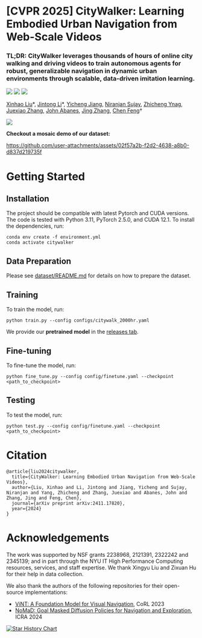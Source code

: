 # [CVPR 2025] CityWalker: Learning Embodied Urban Navigation from Web-Scale Videos

### TL;DR: CityWalker leverages thousands of hours of online city walking and driving videos to train autonomous agents for robust, generalizable navigation in dynamic urban environments through scalable, data-driven imitation learning.

<a href='https://arxiv.org/abs/2411.17820'><img src='https://img.shields.io/badge/Paper-arXiv-red'></a> <a href='https://ai4ce.github.io/CityWalker/'><img src='https://img.shields.io/badge/Project-hompage-green'></a> <a href='https://huggingface.co/datasets/ai4ce/CityWalker'><img src='https://img.shields.io/badge/%F0%9F%A4%97%20Hugging%20Face-Dataset-blue'></a>

[Xinhao Liu](https://gaaaavin.github.io/)\*,
[Jintong Li](.)\*, 
[Yicheng Jiang](.),
[Niranjan Sujay](.),
[Zhicheng Ynag](.),
[Juexiao Zhang](https://juexzz.github.io/),
[John Abanes](.),
[Jing Zhang](https://jingz6676.github.io/), 
[Chen Feng](https://engineering.nyu.edu/faculty/chen-feng)†

![](./src/nav.gif)

**Checkout a mosaic demo of our dataset:**

https://github.com/user-attachments/assets/02f57a2b-f2d2-4638-a8b0-d837d219735f



# Getting Started
## Installation
The project should be compatible with latest Pytorch and CUDA versions. The code is tested with Python 3.11, PyTorch 2.5.0, and CUDA 12.1. To install the dependencies, run:
```
conda env create -f environment.yml
conda activate citywalker
```

## Data Preparation
Please see [dataset/README.md](./dataset/README.md) for details on how to prepare the dataset.

## Training
To train the model, run:
```
python train.py --config configs/citywalk_2000hr.yaml
```
We provide our **pretrained model** in the [releases tab](https://github.com/ai4ce/CityWalker/releases).

## Fine-tuning
To fine-tune the model, run:
```
python fine_tune.py --config config/finetune.yaml --checkpoint <path_to_checkpoint>
```

## Testing
To test the model, run:
```
python test.py --config config/finetune.yaml --checkpoint <path_to_checkpoint>
```

# Citation
```
@article{liu2024citywalker,
  title={CityWalker: Learning Embodied Urban Navigation from Web-Scale Videos},
  author={Liu, Xinhao and Li, Jintong and Jiang, Yicheng and Sujay, Niranjan and Yang, Zhicheng and Zhang, Juexiao and Abanes, John and Zhang, Jing and Feng, Chen},
  journal={arXiv preprint arXiv:2411.17820},
  year={2024}
}
```

# Acknowledgements
The work was supported by NSF grants 2238968, 2121391, 2322242 and 2345139; and in part through the NYU IT High Performance Computing resources, services, and staff expertise. We thank Xingyu Liu and Zixuan Hu for their help in data collection.

We also thank the authors of the following repositories for their open-source implementations:
* [ViNT: A Foundation Model for Visual Navigation](https://github.com/robodhruv/visualnav-transformer), CoRL 2023
* [NoMaD: Goal Masked Diffusion Policies for Navigation and Exploration](https://github.com/robodhruv/visualnav-transformer), ICRA 2024

<a href="https://star-history.com/#ai4ce/citywalker&Date">
 <picture>
   <source media="(prefers-color-scheme: dark)" srcset="https://api.star-history.com/svg?repos=ai4ce/citywalker&type=Date&theme=dark" />
   <source media="(prefers-color-scheme: light)" srcset="https://api.star-history.com/svg?repos=ai4ce/citywalker&type=Date" />
   <img alt="Star History Chart" src="https://api.star-history.com/svg?repos=ai4ce/citywalker&type=Date" />
 </picture>
</a>
